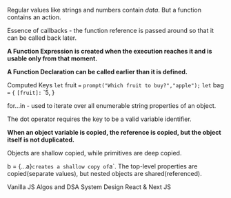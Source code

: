 
Regular values like strings and numbers contain *data*.
But a function contains an action.

Essence of callbacks - the function reference is passed around so that it can be called back later.

**A Function Expression is created when the execution reaches it and is usable only from that moment.**

**A Function Declaration can be called earlier than it is defined.**


Computed Keys
`let` fruit `=` `prompt("Which fruit to buy?","apple");` 
`let` bag `=` `{` 
`[fruit]:` `5, 
}


for...in - used to iterate over all enumerable string properties of an object.


The dot operator requires the key to be a valid variable identifier.

**When an object variable is copied, the reference is copied, but the object itself is not duplicated.**

Objects are shallow copied, while primitives are deep copied.

b = {...a}` creates a shallow copy of `a`. The top-level properties are copied(separate values), but nested objects are shared(referenced).


Vanilla JS
Algos and DSA
System Design
React & Next JS